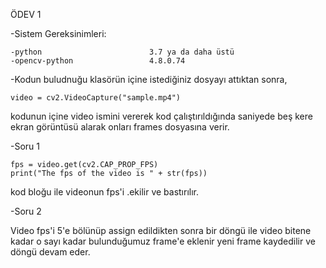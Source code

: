 ÖDEV 1

-Sistem Gereksinimleri:
    
    -python                        3.7 ya da daha üstü
    -opencv-python                 4.8.0.74


-Kodun buludnuğu klasörün içine istediğiniz dosyayı attıktan sonra,
        
    video = cv2.VideoCapture("sample.mp4")
kodunun içine video ismini vererek kod çalıştırıldığında saniyede 
beş kere ekran görüntüsü alarak onları frames dosyasına verir.



-Soru 1

    fps = video.get(cv2.CAP_PROP_FPS)
    print("The fps of the video is " + str(fps))
kod bloğu ile videonun fps'i .ekilir ve bastırılır.




-Soru 2

Video fps'i 5'e bölünüp assign edildikten sonra bir döngü ile video
bitene kadar o sayı kadar bulunduğumuz frame'e eklenir  yeni frame kaydedilir ve döngü devam eder.
    